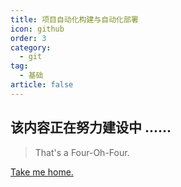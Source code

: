 ```yaml
---
title: 项目自动化构建与自动化部署
icon: github
order: 3
category:
  - git
tag:
  - 基础
article: false
---
```


<!-- more -->

## 该内容正在努力建设中 ......

> That's a Four-Oh-Four.

[Take me home.](/blog/)
